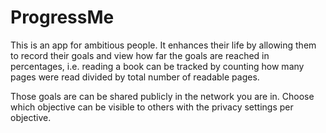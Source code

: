 # ProgressMe
This is an app for ambitious people. It enhances their life by allowing them to record their goals and view how far the goals are reached in percentages, i.e. reading a book can be tracked by counting how many pages were read divided by total number of readable pages.

Those goals are can be shared publicly in the network you are in. Choose which objective can be visible to others with the privacy settings per objective.
